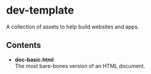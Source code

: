 # dev-template
A collection of assets to help build websites and apps.

## Contents

- **doc-basic.html**<br>
The most bare-bones version of an HTML document.
